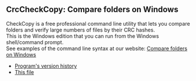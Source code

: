 ﻿## CrcCheckCopy: Compare folders on Windows

CheckCopy is a free professional command line utility that lets you compare folders and verify large numbers of files by their CRC hashes.  
This is the Windows edition that you can run from the Windows shell/command prompt.   
See examples of the command line syntax at our website: [Compare folders on Windows](https://www.starmessagesoftware.com/crccheckcopy/how-it-works#compare-folders-windows-10)

- [Program's version history](https://github.com/starmessage/CrcCheckCopy/blob/master/ChangeLog.md)
- [This file](https://github.com/starmessage/CrcCheckCopy/tree/master/Windows)


